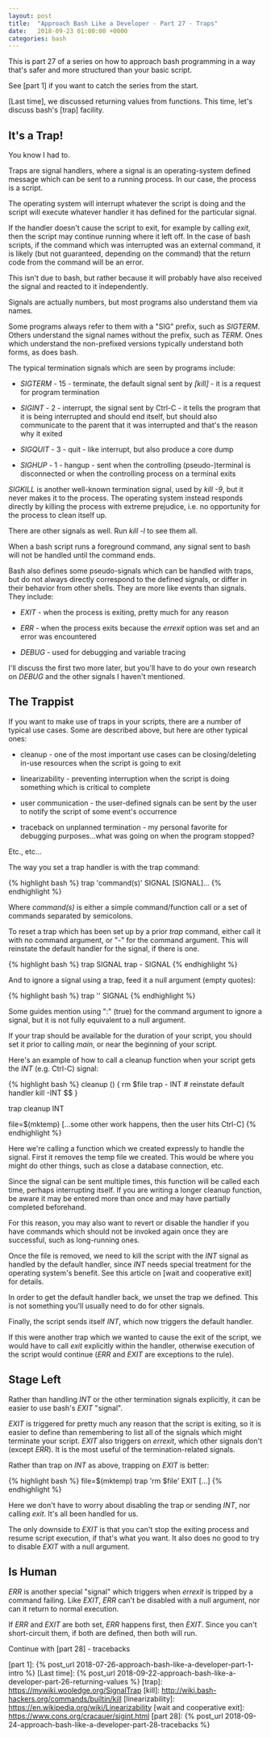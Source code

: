 ```yaml
---
layout: post
title:  "Approach Bash Like a Developer - Part 27 - Traps"
date:   2018-09-23 01:00:00 +0000
categories: bash
---
```


This is part 27 of a series on how to approach bash programming in a way
that's safer and more structured than your basic script.

See [part 1] if you want to catch the series from the start.

[Last time], we discussed returning values from functions.  This time,
let's discuss bash's [trap] facility.

It's a Trap!
------------

You know I had to.

Traps are signal handlers, where a signal is an operating-system defined
message which can be sent to a running process.  In our case, the
process is a script.

The operating system will interrupt whatever the script is doing and the
script will execute whatever handler it has defined for the particular
signal.

If the handler doesn't cause the script to exit, for example by calling
*exit*, then the script may continue running where it left off.  In the
case of bash scripts, if the command which was interrupted was an
external command, it is likely (but not guaranteed, depending on the
command) that the return code from the command will be an error.

This isn't due to bash, but rather because it will probably have also
received the signal and reacted to it independently.

Signals are actually numbers, but most programs also understand them via
names.

Some programs always refer to them with a "SIG" prefix, such as
*SIGTERM*.  Others understand the signal names without the prefix, such
as *TERM*.  Ones which understand the non-prefixed versions typically
understand both forms, as does bash.

The typical termination signals which are seen by programs include:

-   *SIGTERM* - 15 - terminate, the default signal sent by *[kill]* - it
    is a request for program termination

-   *SIGINT* - 2 - interrupt, the signal sent by Ctrl-C - it tells the
    program that it is being interrupted and should end itself, but
    should also communicate to the parent that it was interrupted and
    that's the reason why it exited

-   *SIGQUIT* - 3 - quit - like interrupt, but also produce a core dump

-   *SIGHUP* - 1 - hangup - sent when the controlling (pseudo-)terminal
    is disconnected or when the controlling process on a terminal exits

*SIGKILL* is another well-known termination signal, used by *kill -9*,
but it never makes it to the process.  The operating system instead
responds directly by killing the process with extreme prejudice, i.e. no
opportunity for the process to clean itself up.

There are other signals as well.  Run *kill -l* to see them all.

When a bash script runs a foreground command, any signal sent to bash
will not be handled until the command ends.

Bash also defines some pseudo-signals which can be handled with traps,
but do not always directly correspond to the defined signals, or differ
in their behavior from other shells.  They are more like events than
signals.  They include:

-   *EXIT* - when the process is exiting, pretty much for any reason

-   *ERR* - when the process exits because the *errexit* option was set
    and an error was encountered

-   *DEBUG* - used for debugging and variable tracing

I'll discuss the first two more later, but you'll have to do your own
research on *DEBUG* and the other signals I haven't mentioned.

The Trappist
------------

If you want to make use of traps in your scripts, there are a number of
typical use cases.  Some are described above, but here are other typical
ones:

-   cleanup - one of the most important use cases can be
    closing/deleting in-use resources when the script is going to exit

-   linearizability - preventing interruption when the script is doing
    something which is critical to complete

-   user communication - the user-defined signals can be sent by the
    user to notify the script of some event's occurrence

-   traceback on unplanned termination - my personal favorite for
    debugging purposes...what was going on when the program stopped?

Etc., etc...

The way you set a trap handler is with the trap command:

{% highlight bash %}
trap 'command(s)' SIGNAL [SIGNAL]...
{% endhighlight %}

Where *command(s)* is either a simple command/function call or a set of
commands separated by semicolons.

To reset a trap which has been set up by a prior *trap* command, either
call it with no command argument, or "-" for the command argument.  This
will reinstate the default handler for the signal, if there is one.

{% highlight bash %}
trap SIGNAL
trap - SIGNAL
{% endhighlight %}

And to ignore a signal using a trap, feed it a null argument (empty
quotes):

{% highlight bash %}
trap '' SIGNAL
{% endhighlight %}

Some guides mention using ":" (true) for the command argument to ignore
a signal, but it is not fully equivalent to a null argument.

If your trap should be available for the duration of your script, you
should set it prior to calling *main*, or near the beginning of your
script.

Here's an example of how to call a cleanup function when your script
gets the *INT* (e.g. Ctrl-C) signal:

{% highlight bash %}
cleanup () {
  rm $file
  trap - INT  # reinstate default handler
  kill -INT $$
}

trap cleanup INT

file=$(mktemp)
[...some other work happens, then the user hits Ctrl-C]
{% endhighlight %}

Here we're calling a function which we created expressly to handle the
signal.  First it removes the temp file we created.  This would be where
you might do other things, such as close a database connection, etc.

Since the signal can be sent multiple times, this function will be
called each time, perhaps interrupting itself.  If you are writing a
longer cleanup function, be aware it may be entered more than once and
may have partially completed beforehand.

For this reason, you may also want to revert or disable the handler if
you have commands which should not be invoked again once they are
successful, such as long-running ones.

Once the file is removed, we need to kill the script with the *INT*
signal as handled by the default handler, since *INT* needs special
treatment for the operating system's benefit.  See this article on [wait
and cooperative exit] for details.

In order to get the default handler back, we unset the trap we defined.
This is not something you'll usually need to do for other signals.

Finally, the script sends itself *INT*, which now triggers the default
handler.

If this were another trap which we wanted to cause the exit of the
script, we would have to call *exit* explicitly within the handler,
otherwise execution of the script would continue (*ERR* and *EXIT* are
exceptions to the rule).

Stage Left
----------

Rather than handling *INT* or the other termination signals explicitly,
it can be easier to use bash's *EXIT* "signal".

*EXIT* is triggered for pretty much any reason that the script is
exiting, so it is easier to define than remembering to list all of the
signals which might terminate your script.  *EXIT* also triggers on
*errexit*, which other signals don't (except *ERR*).  It is the most
useful of the termination-related signals.

Rather than trap on *INT* as above, trapping on *EXIT* is better:

{% highlight bash %}
file=$(mktemp)
trap 'rm $file' EXIT
[...]
{% endhighlight %}

Here we don't have to worry about disabling the trap or sending *INT*,
nor calling *exit*.  It's all been handled for us.

The only downside to *EXIT* is that you can't stop the exiting process
and resume script execution, if that's what you want.  It also does no
good to try to disable *EXIT* with a null argument.

Is Human
--------

*ERR* is another special "signal" which triggers when *errexit* is
tripped by a command failing.  Like *EXIT*, *ERR* can't be disabled with
a null argument, nor can it return to normal execution.

If *ERR* and *EXIT* are both set, *ERR* happens first, then *EXIT*.
Since you can't short-circuit them, if both are defined, then both will
run.

Continue with [part 28] - tracebacks

  [part 1]:       {% post_url 2018-07-26-approach-bash-like-a-developer-part-1-intro                      %}
  [Last time]:    {% post_url 2018-09-22-approach-bash-like-a-developer-part-26-returning-values          %}
  [trap]:         https://mywiki.wooledge.org/SignalTrap
  [kill]:         http://wiki.bash-hackers.org/commands/builtin/kill
  [linearizability]: https://en.wikipedia.org/wiki/Linearizability
  [wait and cooperative exit]: https://www.cons.org/cracauer/sigint.html
  [part 28]:      {% post_url 2018-09-24-approach-bash-like-a-developer-part-28-tracebacks                %}
